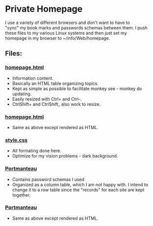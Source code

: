 # Private Homepage
I use a variety of different browsers and don't want to have to<br>
"sync" my book marks and passwords schemas between them.  I push<br>
these files to my various Linux systems and then just set my<br>
homepage in my browser to ~/info/Web/homepage.

## Files:
### [homepage.html](homepage.html)
* Information content.
* Basically an HTML table organizing topics.
* Kept as simple as possible to facilitate monkey
  see - monkey do updating.
* Easily resized with Ctrl= and Ctrl-.
* CtrlShift+ and CtrlShift_ also work to resize.

### [homepage.html](http://htmlpreview.github.com/?https://github.com/grscheller/scheller-linux-archive/blob/master/linuxHome/info/Web/homepage.html)
* Same as above except rendered as HTML.

### [style.css](style.ccs)
* All formating done here.
* Optimize for my vision problems - dark background.

### [Portmanteau](Portmanteau.html)
* Contains password schemas I used
* Organized as a column table, which I am not happy with.
  I intend to change it to a row table since the "records"
  for each site are kept together.

### [Portmanteau](http://htmlpreview.github.com/?https://github.com/grscheller/scheller-linux-archive/blob/master/linuxHome/info/Web/Portmanteau.html)
* Same as above except rendered as HTML.

